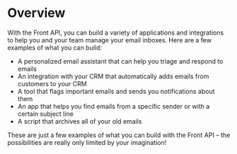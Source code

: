 # Overview

With the Front API, you can build a variety of applications and integrations to help you and your team manage your email inboxes. Here are a few examples of what you can build:

- A personalized email assistant that can help you triage and respond to emails
- An integration with your CRM that automatically adds emails from customers to your CRM
- A tool that flags important emails and sends you notifications about them
- An app that helps you find emails from a specific sender or with a certain subject line
- A script that archives all of your old emails

These are just a few examples of what you can build with the Front API – the possibilities are really only limited by your imagination!
